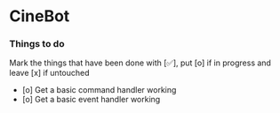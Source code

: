 # CineBot

### Things to do
Mark the things that have been done with [✅], put [o] if in progress and leave [x] if untouched
- [o] Get a basic command handler working
- [o] Get a basic event handler working